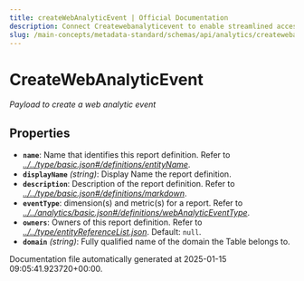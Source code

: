 ```yaml
---
title: createWebAnalyticEvent | Official Documentation
description: Connect Createwebanalyticevent to enable streamlined access, monitoring, or search of enterprise data using secure and scalable integrations.
slug: /main-concepts/metadata-standard/schemas/api/analytics/createwebanalyticevent
---
```


# CreateWebAnalyticEvent

*Payload to create a web analytic event*

## Properties

- **`name`**: Name that identifies this report definition. Refer to *[../../type/basic.json#/definitions/entityName](#/../type/basic.json#/definitions/entityName)*.
- **`displayName`** *(string)*: Display Name the report definition.
- **`description`**: Description of the report definition. Refer to *[../../type/basic.json#/definitions/markdown](#/../type/basic.json#/definitions/markdown)*.
- **`eventType`**: dimension(s) and metric(s) for a report. Refer to *[../../analytics/basic.json#/definitions/webAnalyticEventType](#/../analytics/basic.json#/definitions/webAnalyticEventType)*.
- **`owners`**: Owners of this report definition. Refer to *[../../type/entityReferenceList.json](#/../type/entityReferenceList.json)*. Default: `null`.
- **`domain`** *(string)*: Fully qualified name of the domain the Table belongs to.


Documentation file automatically generated at 2025-01-15 09:05:41.923720+00:00.
